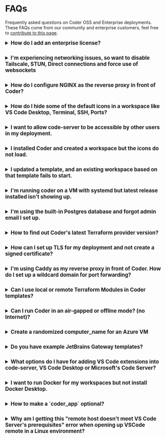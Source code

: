 # FAQs

Frequently asked questions on Coder OSS and Enterprise deployments. These FAQs
come from our community and enterprise customers, feel free to
[contribute to this page](https://github.com/coder/coder/edit/main/docs/faqs.md).

<details style="margin-bottom: 28px;">
  <summary style="font-size: larger; font-weight: bold;">How do I add an enterprise license?</summary>

  Visit https://coder.com/trial or contact
  [sales@coder.com](mailto:sales@coder.com?subject=License) to get a v2 enterprise
  trial key.

  You can add a license through the UI or CLI.

  In the UI, click the Deployment tab -> Licenses and upload the `jwt` license
  file.

  > To add the license with the CLI, first
  > [install the Coder CLI](https://coder.com/docs/v2/latest/install/install.sh)
  > and server to the latest release.

  If the license is a text string:

  ```sh
  coder licenses add -l 1f5...765
  ```

  If the license is in a file:

  ```sh
  coder licenses add -f <path/filename>
  ```

</details>

<details style="margin-bottom: 28px;">
  <summary style="font-size: larger; font-weight: bold;">I'm experiencing networking issues, so want to disable Tailscale, STUN, Direct connections and force use of websockets</summary>

  The primary developer use case is a local IDE connecting over SSH to a Coder
  workspace.

  Coder's networking stack has intelligence to attempt a peer-to-peer or
  [Direct connection](https://coder.com/docs/v2/latest/networking#direct-connections)
  between the local IDE and the workspace. However, this requires some additional
  protocols like UDP and being able to reach a STUN server to echo the IP
  addresses of the local IDE machine and workspace, for sharing using a Wireguard
  Coordination Server. By default, Coder assumes Internet and attempts to reach
  Google's STUN servers to perform this IP echo.

  Operators experimenting with Coder may run into networking issues if UDP (which
  STUN requires) or the STUN servers are unavailable, potentially resulting in
  lengthy local IDE and SSH connection times as the Coder control plane attempts
  to establish these direct connections.

  Setting the following flags as shown disables this logic to simplify
  troubleshooting.

  | Flag                                                                                                           | Value       | Meaning                               |
  | -------------------------------------------------------------------------------------------------------------- | ----------- | ------------------------------------- |
  | [`CODER_BLOCK_DIRECT`](https://coder.com/docs/v2/latest/cli/server#--block-direct-connections)                 | `true`      | Blocks direct connections             |
  | [`CODER_DERP_SERVER_STUN_ADDRESSES`](https://coder.com/docs/v2/latest/cli/server#--derp-server-stun-addresses) | `"disable"` | Disables STUN                         |
  | [`CODER_DERP_FORCE_WEBSOCKETS`](https://coder.com/docs/v2/latest/cli/server#--derp-force-websockets)           | `true`      | Forces websockets over Tailscale DERP |

</details>

<details style="margin-bottom: 28px;">
  <summary style="font-size: larger; font-weight: bold;">How do I configure NGINX as the reverse proxy in front of Coder?</summary>

  [This doc](https://github.com/coder/coder/tree/main/examples/web-server/nginx#configure-nginx)
  in our repo explains in detail how to configure NGINX with Coder so that our
  Tailscale Wireguard networking functions properly.
</details>

<details style="margin-bottom: 28px;">
  <summary style="font-size: larger; font-weight: bold;">How do I hide some of the default icons in a workspace like VS Code Desktop, Terminal, SSH, Ports?</summary>

  The visibility of Coder apps is configurable in the template. To change the
  default (shows all), add this block inside the
  [`coder_agent`](https://registry.terraform.io/providers/coder/coder/latest/docs/resources/app)
  of a template and configure as needed:

  ```hcl
    display_apps {
      vscode = false
      vscode_insiders = false
      ssh_helper = false
      port_forwarding_helper = false
      web_terminal = true
    }
  ```

  This example will hide all built-in coder_app icons except the web terminal.
</details>

<details style="margin-bottom: 28px;">
  <summary style="font-size: larger; font-weight: bold;">I want to allow code-server to be accessible by other users in my deployment.</summary>

  > It is **not** recommended to share a web IDE, but if required, the following
  > deployment environment variable settings are required.

  Set deployment (Kubernetes) to allow path app sharing

  ```yaml
  # allow authenticated users to access path-based workspace apps
  - name: CODER_DANGEROUS_ALLOW_PATH_APP_SHARING
    value: "true"
  # allow Coder owner roles to access path-based workspace apps
  - name: CODER_DANGEROUS_ALLOW_PATH_APP_SITE_OWNER_ACCESS
    value: "true"
  ```

  In the template, set
  [`coder_app`](https://registry.terraform.io/providers/coder/coder/latest/docs/resources/app)
  [`share`](https://registry.terraform.io/providers/coder/coder/latest/docs/resources/app#share)
  option to `authenticated` and when a workspace is built with this template, the
  pretty globe shows up next to path-based `code-server`:

  ```hcl
  resource "coder_app" "code-server" {
    ...
    share        = "authenticated"
    ...
  }
  ```
</details>

<details style="margin-bottom: 28px;">
  <summary style="font-size: larger; font-weight: bold;">I installed Coder and created a workspace but the icons do not load.</summary>

  An important concept to understand is that Coder creates workspaces which have
  an agent that must be able to reach the `coder server`.

  If the
  [`CODER_ACCESS_URL`](https://coder.com/docs/v2/latest/admin/configure#access-url)
  is not accessible from a workspace, the workspace may build, but the agent
  cannot reach Coder, and thus the missing icons. e.g., Terminal, IDEs, Apps.

  > By default, `coder server` automatically creates an Internet-accessible
  > reverse proxy so that workspaces you create can reach the server.

  If you are doing a standalone install, e.g., on a Macbook and want to build
  workspaces in Docker Desktop, everything is self-contained and workspaces
  (containers in Docker Desktop) can reach the Coder server.

  ```sh
  coder server --access-url http://localhost:3000 --address 0.0.0.0:3000
  ```

  > Even `coder server` which creates a reverse proxy, will let you use
  > http://localhost to access Coder from a browser.
</details>

<details style="margin-bottom: 28px;">
  <summary style="font-size: larger; font-weight: bold;">I updated a template, and an existing workspace based on that template fails to start.</summary>

  When updating a template, be aware of potential issues with input variables. For
  example, if a template prompts users to choose options like a
  [code-server](https://github.com/coder/code-server)
  [VS Code](https://code.visualstudio.com/) IDE release, a
  [container image](https://hub.docker.com/u/codercom), or a
  [VS Code extension](https://marketplace.visualstudio.com/vscode), removing any
  of these values can lead to existing workspaces failing to start. This issue
  occurs because the Terraform state will not be in sync with the new template.

  However, a lesser-known CLI sub-command,
  [`coder update`](https://coder.com/docs/v2/latest/cli/update), can resolve this
  issue. This command re-prompts users to re-enter the input variables,
  potentially saving the workspace from a failed status.

  ```sh
  coder update --always-prompt <workspace name>
  ```
</details>

<details style="margin-bottom: 28px;">
  <summary style="font-size: larger; font-weight: bold;">I'm running coder on a VM with systemd but latest release installed isn't showing up.</summary>

  Take, for example, a Coder deployment on a VM with a 2 shared vCPU systemd
  service. In this scenario, it's necessary to reload the daemon and then restart
  the Coder service. This prevents the `systemd` daemon from trying to reference
  the previous Coder release service since the unit file has changed.

  The following commands can be used to update Coder and refresh the service:

  ```sh
  curl -fsSL https://coder.com/install.sh | sh
  sudo systemctl daemon-reload
  sudo systemctl restart coder.service
  ```
</details>

<details style="margin-bottom: 28px;">
  <summary style="font-size: larger; font-weight: bold;">I'm using the built-in Postgres database and forgot admin email I set up.</summary>

  1. Run the `coder server` command below to retrieve the `psql` connection URL
    which includes the database user and password.
  2. `psql` into Postgres, and do a select query on the `users` table.
  3. Restart the `coder server`, pull up the Coder UI and log in (you will still
    need your password)

  ```sh
  coder server postgres-builtin-url
  psql "postgres://coder@localhost:53737/coder?sslmode=disable&password=I2S...pTk"
  ```
</details>

<details style="margin-bottom: 28px;">
  <summary style="font-size: larger; font-weight: bold;">How to find out Coder's latest Terraform provider version?</summary>

  [Coder is on the HashiCorp's Terraform registry](https://registry.terraform.io/providers/coder/coder/latest).
  Check this frequently to make sure you are on the latest version.

  Sometimes, the version may change and `resource` configurations will either
  become deprecated or new ones will be added when you get warnings or errors
  creating and pushing templates.
</details>

<details style="margin-bottom: 28px;">
  <summary style="font-size: larger; font-weight: bold;">How can I set up TLS for my deployment and not create a signed certificate?</summary>

  Caddy is an easy-to-configure reverse proxy that also automatically creates
  certificates from Let's Encrypt.
  [Install docs here](https://caddyserver.com/docs/quick-starts/reverse-proxy) You
  can start Caddy as a `systemd` service.

  The Caddyfile configuration will appear like this where `127.0.0.1:3000` is your
  `CODER_ACCESS_URL`:

  ```text
  coder.example.com {

    reverse_proxy 127.0.0.1:3000

    tls {

      issuer acme {
        email user@example.com
      }

    }
  }
  ```
</details>

<details style="margin-bottom: 28px;">
  <summary style="font-size: larger; font-weight: bold;">I'm using Caddy as my reverse proxy in front of Coder. How do I set up a wildcard domain for port forwarding?</summary>

  Caddy requires your DNS provider's credentials to create wildcard certificates.
  This involves building the Caddy binary
  [from source](https://github.com/caddyserver/caddy) with the DNS provider plugin
  added. e.g.,
  [Google Cloud DNS provider here](https://github.com/caddy-dns/googleclouddns)

  To compile Caddy, the host running Coder requires Go. Once installed, replace
  the existing Caddy binary in `usr/bin` and restart the Caddy service.

  The updated Caddyfile configuration will look like this:

  ```text
  *.coder.example.com, coder.example.com {

    reverse_proxy 127.0.0.1:3000

    tls {
      issuer acme {
        email user@example.com
        dns googleclouddns {
          gcp_project my-gcp-project
        }
      }
    }

  }
  ```
</details>

<details style="margin-bottom: 28px;">
  <summary style="font-size: larger; font-weight: bold;">Can I use local or remote Terraform Modules in Coder templates?</summary>

  One way is to reference a Terraform module from a GitHub repo to avoid
  duplication and then just extend it or pass template-specific
  parameters/resources:

  ```hcl
  # template1/main.tf
  module "central-coder-module" {
    source = "github.com/yourorg/central-coder-module"
    myparam = "custom-for-template1"
  }

  resource "ebs_volume" "custom_template1_only_resource" {
  }
  ```

  ```hcl
  # template2/main.tf
  module "central-coder-module" {
    source = "github.com/yourorg/central-coder-module"
    myparam = "custom-for-template2"
    myparam2 = "bar"
  }

  resource "aws_instance" "custom_template2_only_resource" {
  }
  ```

  Another way using local modules is to symlink the module directory inside the
  template directory and then `tar` the template.

  ```sh
  ln -s modules template_1/modules
  tar -cvh -C ./template_1 | coder templates <push|create> -d - <name>
  ```

  References:

  - [Public Github Issue 6117](https://github.com/coder/coder/issues/6117)
  - [Public Github Issue 5677](https://github.com/coder/coder/issues/5677)
  - [Coder docs: Templates/Change Management](https://coder.com/docs/v2/latest/templates/change-management)
</details>

<details style="margin-bottom: 28px;">
  <summary style="font-size: larger; font-weight: bold;">Can I run Coder in an air-gapped or offline mode? (no Internet)?</summary>

  Yes, Coder can be deployed in air-gapped or offline mode.
  https://coder.com/docs/v2/latest/install/offline

  Our product bundles with the Terraform binary so assume access to terraform.io
  during installation. The docs outline rebuilding the Coder container with
  Terraform built-in as well as any required Terraform providers.

  Direct networking from local SSH to a Coder workspace needs a STUN server. Coder
  defaults to Google's STUN servers, so you can either create your STUN server in
  your network or disable and force all traffic through the control plane's DERP
  proxy.
</details>

<details style="margin-bottom: 28px;">
  <summary style="font-size: larger; font-weight: bold;">Create a randomized computer_name for an Azure VM</summary>

  Azure VMs have a 15 character limit for the `computer_name` which can lead to
  duplicate name errors.

  This code produces a hashed value that will be difficult to replicate.

  ```hcl
  locals {
    concatenated_string = "${data.coder_workspace.me.name}+${data.coder_workspace.me.owner}"
    hashed_string = md5(local.concatenated_string)
    truncated_hash = substr(local.hashed_string, 0, 16)
  }
  ```
</details>

<details style="margin-bottom: 28px;">
  <summary style="font-size: larger; font-weight: bold;">Do you have example JetBrains Gateway templates?</summary>

  In August 2023, JetBrains certified the Coder plugin signifying enhanced
  stability and reliability.

  The Coder plugin will appear in the Gateway UI when opened.

  Selecting the most suitable template depends on how the deployment manages
  JetBrains IDE versions. If downloading from
  [jetbrains.com](https://www.jetbrains.com/remote-development/gateway/) is
  acceptable, see the example templates below which specifies the product code,
  IDE version and build number in the
  [`coder_app`](https://registry.terraform.io/providers/coder/coder/latest/docs/resources/app#share)
  resource. This will present an icon in the workspace dashboard which when
  clicked, will look for a locally installed Gateway, and open it. Alternatively,
  the IDE can be baked into the container image and manually open Gateway (or
  IntelliJ which has Gateway built-in), using a session token to Coder and then
  open the IDE.

  - [IntelliJ IDEA](https://github.com/sharkymark/v2-templates/tree/main/pod-idea)
  - [IntelliJ IDEA with Icon](https://github.com/sharkymark/v2-templates/tree/main/pod-idea-icon)
</details>

<details style="margin-bottom: 28px;">
  <summary style="font-size: larger; font-weight: bold;">What options do I have for adding VS Code extensions into code-server, VS Code Desktop or Microsoft's Code Server?</summary>

  Coder has an open-source project called
  [`code-marketplace`](https://github.com/coder/code-marketplace) which is a
  private VS Code extension marketplace. There is even integration with JFrog
  Artifactory.

  - [Blog post](https://coder.com/blog/running-a-private-vs-code-extension-marketplace)
  - [OSS project](https://github.com/coder/code-marketplace)

  [See this example template](https://github.com/sharkymark/v2-templates/blob/main/code-marketplace/main.tf#L229C1-L232C12)
  where the agent specifies the URL and config environment variables which
  code-server picks up and points the developer to.

  Another option is to use Microsoft's code-server - which is like Coder's, but it
  can connect to Microsoft's extension marketplace so Copilot and chat can be
  retrieved there.
  [See a sample template here](https://github.com/sharkymark/v2-templates/blob/main/vs-code-server/main.tf).

  Another option is to use VS Code Desktop (local) and that connects to
  Microsoft's marketplace.
  https://github.com/sharkymark/v2-templates/blob/main/vs-code-server/main.tf

  > Note: these are example templates with no SLAs on them and are not guaranteed
  > for long-term support.
</details>

<details style="margin-bottom: 28px;">
  <summary style="font-size: larger; font-weight: bold;">I want to run Docker for my workspaces but not install Docker Desktop.</summary>

  [Colima](https://github.com/abiosoft/colima) is a Docker Desktop alternative.

  This example is meant for a users who want to try out Coder on a macOS device.

  Install Colima and docker with:

  ```sh
  brew install colima
  brew install docker
  ```

  Start Colima:

  ```sh
  colima start
  ```

  Start Colima with specific compute options:

  ```sh
  colima start --cpu 4 --memory 8
  ```

  Starting Colima on a M3 Macbook Pro:

  ```sh
  colima start --arch x86_64  --cpu 4 --memory 8 --disk 10
  ```

  Colima will show the path to the docker socket so I have a
  [Coder template](./docker-code-server/main.tf) that prompts the Coder admin to
  enter the docker socket as a Terraform variable.
</details>

<details style="margin-bottom: 28px;">
  <summary style="font-size: larger; font-weight: bold;">How to make a `coder_app` optional?</summary>

  An example use case is the user should decide if they want a browser-based IDE
  like code-server when creating the workspace.

  1. Add a `coder_parameter` with type `bool` to ask the user if they want the
    code-server IDE

  ```hcl
  data "coder_parameter" "code_server" {
    name        = "Do you want code-server in your workspace?"
    description = "Use VS Code in a browser."
    type        = "bool"
    default     = false
    mutable     = true
    icon        = "/icon/code.svg"
    order       = 6
  }
  ```

  2. Add conditional logic to the `startup_script` to install and start
    code-server depending on the value of the added `coder_parameter`

  ```sh
  # install and start code-server, VS Code in a browser

  if [ ${data.coder_parameter.code_server.value} = true ]; then
    echo "🧑🏼‍💻 Downloading and installing the latest code-server IDE..."
    curl -fsSL https://code-server.dev/install.sh | sh
    code-server --auth none --port 13337 >/dev/null 2>&1 &
  fi
  ```

  3. Add a Terraform meta-argument
    [`count`](https://developer.hashicorp.com/terraform/language/meta-arguments/count)
    in the `coder_app` resource so it will only create the resource if the
    `coder_parameter` is `true`

  ```hcl
  # code-server
  resource "coder_app" "code-server" {
    count         = data.coder_parameter.code_server.value ? 1 : 0
    agent_id      = coder_agent.coder.id
    slug          = "code-server"
    display_name  = "code-server"
    icon          = "/icon/code.svg"
    url           = "http://localhost:13337?folder=/home/coder"
    subdomain = false
    share     = "owner"

    healthcheck {
      url       = "http://localhost:13337/healthz"
      interval  = 3
      threshold = 10
    }
  }
  ```
</details>

<details style="margin-bottom: 28px;">
  <summary style="font-size: larger; font-weight: bold;">Why am I getting this "remote host doesn't meet VS Code Server's prerequisites" error when opening up VSCode remote in a Linux environment?</summary>

![VS Code Server prerequisite](https://github.com/coder/coder/assets/10648092/150c5996-18b1-4fae-afd0-be2b386a3239)

It is because, more than likely, the supported OS of either the container image
or VM/VPS doesn't have the proper C libraries to run the VS Code Server. For
instance, Alpine is not supported at all. If so, you need to find a container
image or supported OS for the VS Code Server. For more information on OS
prerequisites for Linux, please look at the VSCode docs.
https://code.visualstudio.com/docs/remote/linux#_local-linux-prerequisites
</details>
